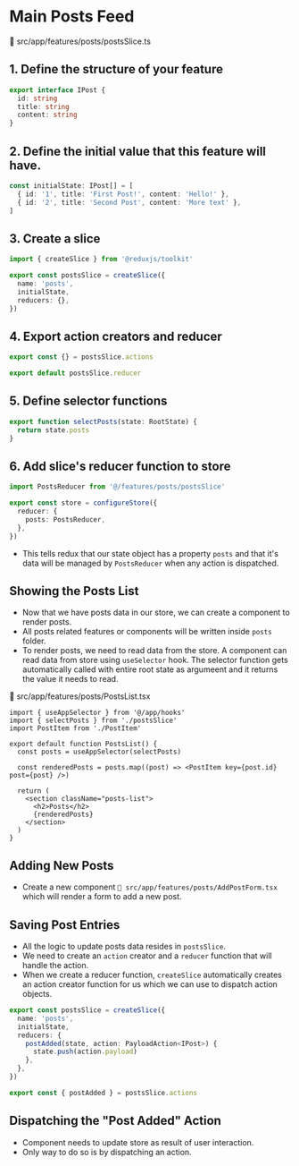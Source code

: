 # Main Posts Feed


📁 src/app/features/posts/postsSlice.ts

## 1. Define the structure of your feature

```ts
export interface IPost {
  id: string
  title: string
  content: string
}
```

## 2. Define the initial value that this feature will have.

```ts
const initialState: IPost[] = [
  { id: '1', title: 'First Post!', content: 'Hello!' },
  { id: '2', title: 'Second Post', content: 'More text' },
]
```

## 3. Create a slice

```ts
import { createSlice } from '@reduxjs/toolkit'

export const postsSlice = createSlice({
  name: 'posts',
  initialState,
  reducers: {},
})
```

## 4. Export action creators and reducer

```ts
export const {} = postsSlice.actions

export default postsSlice.reducer
```

## 5. Define selector functions

```ts
export function selectPosts(state: RootState) {
  return state.posts
}
```

## 6. Add slice's reducer function to store

```ts
import PostsReducer from '@/features/posts/postsSlice'

export const store = configureStore({
  reducer: {
    posts: PostsReducer,
  },
})
```
- This tells redux that our state object has a property `posts` and that it's data will be managed by `PostsReducer` when any action is dispatched.



## Showing the Posts List

- Now that we have posts data in our store, we can create a component to render posts.
- All posts related features or components will be written inside `posts` folder.
- To render posts, we need to read data from the store. A component can read data from store using `useSelector` hook. The selector function gets automatically called with entire root state as argumeent and it returns the value it needs to read.


📁 src/app/features/posts/PostsList.tsx

```tsx
import { useAppSelector } from '@/app/hooks'
import { selectPosts } from './postsSlice'
import PostItem from './PostItem'

export default function PostsList() {
  const posts = useAppSelector(selectPosts)

  const renderedPosts = posts.map((post) => <PostItem key={post.id} post={post} />)

  return (
    <section className="posts-list">
      <h2>Posts</h2>
      {renderedPosts}
    </section>
  )
}

```


## Adding New Posts

- Create a new component `📁 src/app/features/posts/AddPostForm.tsx` which will render a form to add a new post.


## Saving Post Entries

- All the logic to update posts data resides in `postsSlice`.
- We need to create an `action` creator and a `reducer` function that will handle the action.
- When we create a reducer function, `createSlice` automatically creates an action creator function for us which we can use to dispatch action objects.

```ts
export const postsSlice = createSlice({
  name: 'posts',
  initialState,
  reducers: {
    postAdded(state, action: PayloadAction<IPost>) {
      state.push(action.payload)
    },
  },
})

export const { postAdded } = postsSlice.actions
```

## Dispatching the "Post Added" Action

- Component needs to update store as result of user interaction.
- Only way to do so is by dispatching an action.
